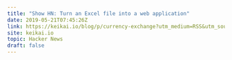 ```yaml
---
title: "Show HN: Turn an Excel file into a web application"
date: 2019-05-21T07:45:26Z
link: https://keikai.io/blog/p/currency-exchange?utm_medium=RSS&utm_source=hune
site: keikai.io
topic: Hacker News
draft: false
---
```

